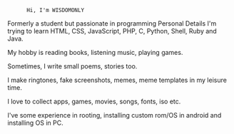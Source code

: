           Hi, I'm WISDOMONLY
Formerly a student but passionate in programming
Personal Details
I'm trying to learn HTML, CSS, JavaScript, PHP, C, Python, Shell, Ruby and Java.

My hobby is reading books, listening music, playing games.

Sometimes, I write small poems, stories too.

I make ringtones, fake screenshots, memes, meme templates in my leisure time.

I love to collect apps, games, movies, songs, fonts, iso etc.

I've some experience in rooting, installing custom rom/OS in android and installing OS in PC.
